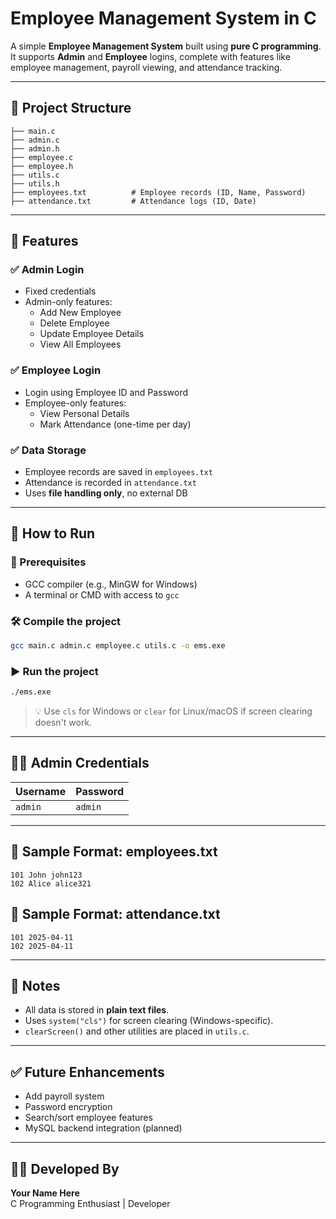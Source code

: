 # Employee Management System in C

A simple **Employee Management System** built using **pure C programming**. It supports **Admin** and **Employee** logins, complete with features like employee management, payroll viewing, and attendance tracking.

---

## 📁 Project Structure

```
├── main.c
├── admin.c
├── admin.h
├── employee.c
├── employee.h
├── utils.c
├── utils.h
├── employees.txt          # Employee records (ID, Name, Password)
├── attendance.txt         # Attendance logs (ID, Date)
```

---

## 🔑 Features

### ✅ Admin Login
- Fixed credentials
- Admin-only features:
  - Add New Employee
  - Delete Employee
  - Update Employee Details
  - View All Employees

### ✅ Employee Login
- Login using Employee ID and Password
- Employee-only features:
  - View Personal Details
  - Mark Attendance (one-time per day)

### ✅ Data Storage
- Employee records are saved in `employees.txt`
- Attendance is recorded in `attendance.txt`
- Uses **file handling only**, no external DB

---

## 🚀 How to Run

### 🧰 Prerequisites
- GCC compiler (e.g., MinGW for Windows)
- A terminal or CMD with access to `gcc`

### 🛠 Compile the project
```bash
gcc main.c admin.c employee.c utils.c -o ems.exe
```

### ▶️ Run the project
```bash
./ems.exe
```

> 💡 Use `cls` for Windows or `clear` for Linux/macOS if screen clearing doesn't work.

---

## 👨‍💻 Admin Credentials
| Username | Password |
|----------|----------|
| `admin`  | `admin`  |

---

## 📒 Sample Format: employees.txt
```
101 John john123
102 Alice alice321
```

## 📒 Sample Format: attendance.txt
```
101 2025-04-11
102 2025-04-11
```

---

## 📌 Notes
- All data is stored in **plain text files**.
- Uses `system("cls")` for screen clearing (Windows-specific).
- `clearScreen()` and other utilities are placed in `utils.c`.

---

## ✅ Future Enhancements
- Add payroll system
- Password encryption
- Search/sort employee features
- MySQL backend integration (planned)

---

## 🧑‍💼 Developed By
**Your Name Here**  
C Programming Enthusiast | Developer  
